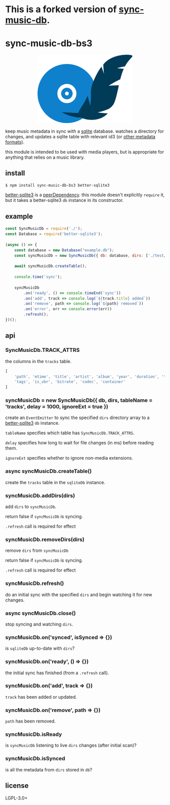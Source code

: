 # This is a forked version of [sync-music-db](https://www.npmjs.com/package/sync-music-db).

# sync-music-db-bs3

<p align="center"><img src="./sync-music-db.svg" width="300"></p>

keep music metadata in sync with a [sqlite](https://sqlite.org/index.html)
database. watches a directory for changes, and updates a sqlite table with
relevant id3 (or [other metadata formats](
https://github.com/borewit/music-metadata#support-for-audio-file-types)).

this module is intended to be used with media players, but is appropriate for
anything that relies on a music library.

## install

    $ npm install sync-music-db-bs3 better-sqlite3

[better-sqlite3](https://www.npmjs.com/package/better-sqlite3) is a
[peerDependency](https://docs.npmjs.com/files/package.json#peerdependencies).
this module doesn't explicitly `require` it, but it takes a better-sqlite3 `db`
instance in its constructor.

## example

```javascript
const SyncMusicDb = require('./');
const Database = require('better-sqlite3');

(async () => {
    const database = new Database("example.db");
    const syncMusicDb = new SyncMusicDb({ db: database, dirs: ['./test/_music'] });

    await syncMusicDb.createTable();

    console.time('sync');

    syncMusicDb
        .on('ready', () => console.timeEnd('sync'))
        .on('add', track => console.log(`${track.title} added`))
        .on('remove', path => console.log(`${path} removed`))
        .on('error', err => console.error(err))
        .refresh();
})();
```

## api
### SyncMusicDb.TRACK\_ATTRS
the columns in the `tracks` table.

```javascript
[
    'path', 'mtime', 'title', 'artist', 'album', 'year', 'duration', 'track_no',
    'tags', 'is_vbr', 'bitrate', 'codec', 'container'
]
```

### syncMusicDb = new SyncMusicDb({ db, dirs, tableName = 'tracks', delay = 1000, ignoreExt = true })
create an `EventEmitter` to sync the specified `dirs` directory array to a
[better-sqlite3](https://www.npmjs.com/package/better-sqlite3) `db` instance.

`tableName` specifies which table has `SyncMusicDb.TRACK_ATTRS`.

`delay` specifies how long to wait for file changes (in ms) before reading them.

`ignoreExt` specifies whether to ignore non-media extensions.

### async syncMusicDb.createTable()
create the `tracks` table in the `sqliteDb` instance.

### syncMusicDb.addDirs(dirs)
add `dirs` to `syncMusicDb`.

return false if `syncMusicDb` is syncing.

`.refresh` call is required for effect

### syncMusicDb.removeDirs(dirs)
remove `dirs` from `syncMusicDb`

return false if `syncMusicDb` is syncing.

`.refresh` call is required for effect

### syncMusicDb.refresh()
do an initial sync with the specified `dirs` and begin watching it for
new changes.

### async syncMusicDb.close()
stop syncing and watching `dirs`.

### syncMusicDb.on('synced', isSynced => {})
is `sqliteDb` up-to-date with `dirs`?

### syncMusicDb.on('ready', () => {})
the initial sync has finished (from a `.refresh` call).

### syncMusicDb.on('add', track => {})
`track` has been added or updated.

### syncMusicDb.on('remove', path => {})
`path` has been removed.

### syncMusicDb.isReady
is `syncMusicDb` listening to live `dirs` changes (after initial scan)?

### syncMusicDb.isSynced
is all the metadata from `dirs` stored in `db`?

## license
LGPL-3.0+
